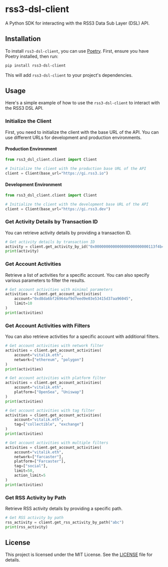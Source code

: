 # rss3-dsl-client

A Python SDK for interacting with the RSS3 Data Sub Layer (DSL) API.

## Installation

To install `rss3-dsl-client`, you can use [Poetry](https://python-poetry.org/). First, ensure you have Poetry installed, then run:

```sh
pip install rss3-dsl-client
```

This will add `rss3-dsl-client` to your project's dependencies.

## Usage

Here's a simple example of how to use the `rss3-dsl-client` to interact with the RSS3 DSL API.

### Initialize the Client

First, you need to initialize the client with the base URL of the API. You can use different URLs for development and production environments.

#### Production Environment

```python
from rss3_dsl_client.client import Client

# Initialize the client with the production base URL of the API
client = Client(base_url="https://gi.rss3.io")
```

#### Development Environment

```python
from rss3_dsl_client.client import Client

# Initialize the client with the development base URL of the API
client = Client(base_url="https://gi.rss3.dev")
```

### Get Activity Details by Transaction ID

You can retrieve activity details by providing a transaction ID.

```python
# Get activity details by transaction ID
activity = client.get_activity_by_id("0x000000000000000000000000113f4b4c3765e5f05fd197c5c35b8a8a9b34245b")
print(activity)
```

### Get Account Activities

Retrieve a list of activities for a specific account. You can also specify various parameters to filter the results.

```python
# Get account activities with minimal parameters
activities = client.get_account_activities(
    account="0xd8da6bf26964af9d7eed9e03e53415d37aa96045",
    limit=10
)
print(activities)
```

### Get Account Activities with Filters

You can also retrieve activities for a specific account with additional filters.

```python
# Get account activities with network filter
activities = client.get_account_activities(
    account="vitalik.eth",
    network=["ethereum", "polygon"]
)
print(activities)

# Get account activities with platform filter
activities = client.get_account_activities(
    account="vitalik.eth",
    platform=["OpenSea", "Uniswap"]
)
print(activities)

# Get account activities with tag filter
activities = client.get_account_activities(
    account="vitalik.eth",
    tag=["collectible", "exchange"]
)
print(activities)

# Get account activities with multiple filters
activities = client.get_account_activities(
    account="vitalik.eth",
    network=["farcaster"],
    platform=["Farcaster"],
    tag=["social"],
    limit=50,
    action_limit=5
)
print(activities)
```

### Get RSS Activity by Path

Retrieve RSS activity details by providing a specific path.

```python
# Get RSS activity by path
rss_activity = client.get_rss_activity_by_path("abc")
print(rss_activity)
```

## License

This project is licensed under the MIT License. See the [LICENSE](LICENSE) file for details.

